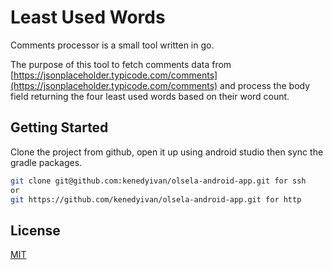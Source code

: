 # Least Used Words

Comments processor is a small tool written in go.

The purpose of this tool to fetch comments data from [https://jsonplaceholder.typicode.com/comments](https://jsonplaceholder.typicode.com/comments) and process the body field returning the four least used words based on their word count.

## Getting Started

Clone the project from github, open it up using android studio then sync the gradle packages.

```bash
git clone git@github.com:kenedyivan/olsela-android-app.git for ssh
or
git https://github.com/kenedyivan/olsela-android-app.git for http
```

## License

[MIT](https://choosealicense.com/licenses/mit/)
